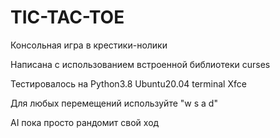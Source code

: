 # TIC-TAC-TOE
Консольная игра в крестики-нолики

Написана с использованием встроенной библиотеки curses

Тестировалось на Python3.8 Ubuntu20.04 terminal Xfce

Для любых перемещений используйте "w s a d"

AI пока просто рандомит свой ход
